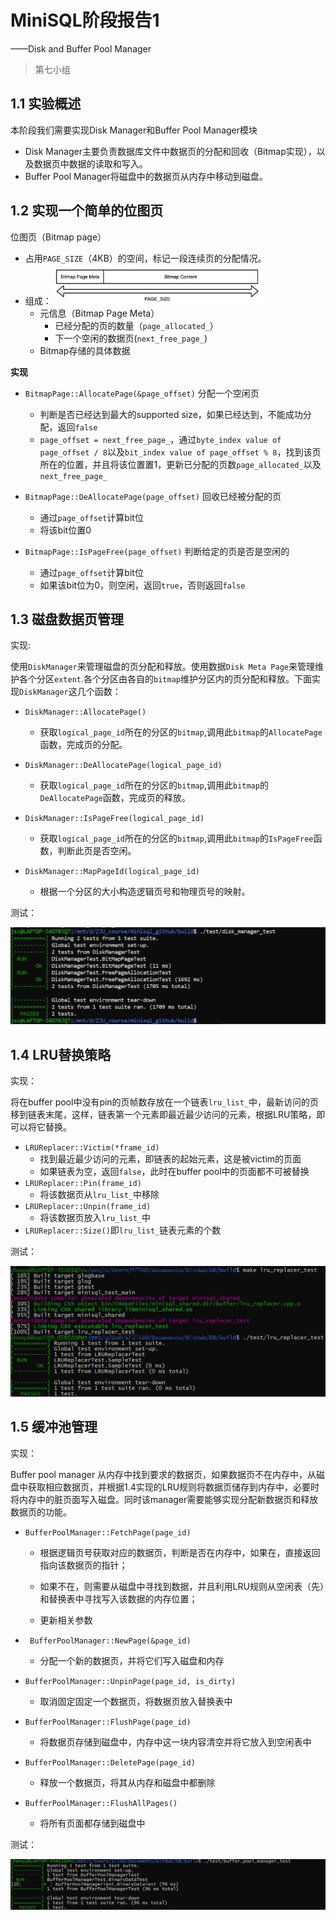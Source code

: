 # MiniSQL阶段报告1

——Disk and Buffer Pool Manager

> 第七小组

## 1.1 实验概述

本阶段我们需要实现Disk Manager和Buffer Pool Manager模块

- Disk Manager主要负责数据库文件中数据页的分配和回收（Bitmap实现），以及数据页中数据的读取和写入。
- Buffer Pool Manager将磁盘中的数据页从内存中移动到磁盘。

## 1.2 实现一个简单的位图页

位图页（Bitmap page）

- 占用`PAGE_SIZE`（4KB）的空间，标记一段连续页的分配情况。
- 组成：<img src="Bitmap.png" alt="image-20220508154316710" style="zoom: 33%;" />
  - 元信息（Bitmap Page Meta）
    - 已经分配的页的数量（`page_allocated_`）
    - 下一个空闲的数据页(`next_free_page_`)
  - Bitmap存储的具体数据

**实现**

- `BitmapPage::AllocatePage(&page_offset)` 分配一个空闲页
  - 判断是否已经达到最大的supported size，如果已经达到，不能成功分配，返回`false`
  - `page_offset = next_free_page_`，通过`byte_index value of page_offset / 8`以及`bit_index value of page_offset % 8`，找到该页所在的位置，并且将该位置置1，更新已分配的页数`page_allocated_`以及`next_free_page_`

- `BitmapPage::DeAllocatePage(page_offset)` 回收已经被分配的页
  - 通过`page_offset`计算bit位
  - 将该bit位置0

- `BitmapPage::IsPageFree(page_offset)` 判断给定的页是否是空闲的
  - 通过`page_offset`计算bit位
  - 如果该bit位为0，则空闲，返回`true`，否则返回`false`


## 1.3 磁盘数据页管理
实现:

使用`DiskManager`来管理磁盘的页分配和释放。使用数据`Disk Meta Page`来管理维护各个分区`extent`.各个分区由各自的`bitmap`维护分区内的页分配和释放。下面实现`DiskManager`这几个函数：
- `DiskManager::AllocatePage()`
  - 获取`logical_page_id`所在的分区的`bitmap`,调用此`bitmap`的`AllocatePage`函数，完成页的分配。

- `DiskManager::DeAllocatePage(logical_page_id)`
  - 获取`logical_page_id`所在的分区的`bitmap`,调用此`bitmap`的`DeAllocatePage`函数，完成页的释放。

- `DiskManager::IsPageFree(logical_page_id)`
  - 获取`logical_page_id`所在的分区的`bitmap`,调用此`bitmap`的`IsPageFree`函数，判断此页是否空闲。

- `DiskManager::MapPageId(logical_page_id)`
  - 根据一个分区的大小构造逻辑页号和物理页号的映射。
  

测试：

![disk_manager_test](disk_manager_test.png)
## 1.4 LRU替换策略

实现：

将在buffer pool中没有pin的页帧数存放在一个链表`lru_list_`中，最新访问的页移到链表末尾，这样，链表第一个元素即最近最少访问的元素，根据LRU策略，即可以将它替换。

- `LRUReplacer::Victim(*frame_id)`
  - 找到最近最少访问的元素，即链表的起始元素，这是被victim的页面
  - 如果链表为空，返回`false`，此时在buffer pool中的页面都不可被替换
- `LRUReplacer::Pin(frame_id)`
  - 将该数据页从`lru_list_`中移除
- `LRUReplacer::Unpin(frame_id)`
  - 将该数据页放入`lru_list_`中
- `LRUReplacer::Size()`即`lru_list_`链表元素的个数

测试：

![image-20220507174743517](Test_lru.png)

## 1.5 缓冲池管理

实现：

Buffer pool manager 从内存中找到要求的数据页，如果数据页不在内存中，从磁盘中获取相应数据页，并根据1.4实现的LRU规则将数据页储存到内存中，必要时将内存中的脏页面写入磁盘。同时该manager需要能够实现分配新数据页和释放数据页的功能。

- `BufferPoolManager::FetchPage(page_id)`

  - 根据逻辑页号获取对应的数据页，判断是否在内存中，如果在，直接返回指向该数据页的指针；

  - 如果不在，则需要从磁盘中寻找到数据，并且利用LRU规则从空闲表（先）和替换表中寻找写入该数据的内存位置；

  - 更新相关参数
- ` BufferPoolManager::NewPage(&page_id)`
  
  - 分配一个新的数据页，并将它们写入磁盘和内存
- `BufferPoolManager::UnpinPage(page_id, is_dirty)`
  - 取消固定固定一个数据页，将数据页放入替换表中
- `BufferPoolManager::FlushPage(page_id)`
  - 将数据页存储到磁盘中，内存中这一块内容清空并将它放入到空闲表中
- `BufferPoolManager::DeletePage(page_id)`
  - 释放一个数据页，将其从内存和磁盘中都删除
- `BufferPoolManager::FlushAllPages()`
  - 将所有页面都存储到磁盘中

测试：

![image-20220507174743517](Buffer_pool_manager_test.png)